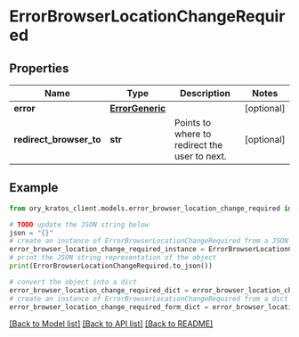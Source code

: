 # ErrorBrowserLocationChangeRequired


## Properties

Name | Type | Description | Notes
------------ | ------------- | ------------- | -------------
**error** | [**ErrorGeneric**](ErrorGeneric.md) |  | [optional] 
**redirect_browser_to** | **str** | Points to where to redirect the user to next. | [optional] 

## Example

```python
from ory_kratos_client.models.error_browser_location_change_required import ErrorBrowserLocationChangeRequired

# TODO update the JSON string below
json = "{}"
# create an instance of ErrorBrowserLocationChangeRequired from a JSON string
error_browser_location_change_required_instance = ErrorBrowserLocationChangeRequired.from_json(json)
# print the JSON string representation of the object
print(ErrorBrowserLocationChangeRequired.to_json())

# convert the object into a dict
error_browser_location_change_required_dict = error_browser_location_change_required_instance.to_dict()
# create an instance of ErrorBrowserLocationChangeRequired from a dict
error_browser_location_change_required_form_dict = error_browser_location_change_required.from_dict(error_browser_location_change_required_dict)
```
[[Back to Model list]](../README.md#documentation-for-models) [[Back to API list]](../README.md#documentation-for-api-endpoints) [[Back to README]](../README.md)


